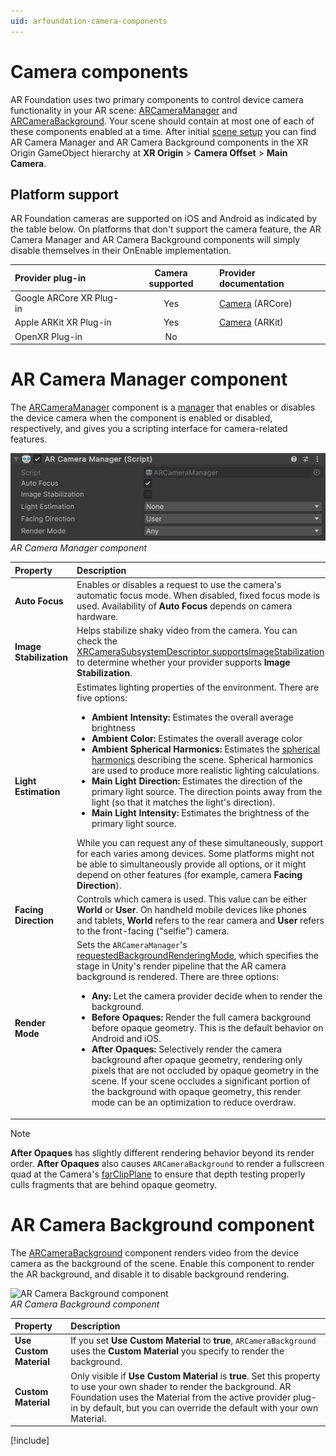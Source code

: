 ```yaml
---
uid: arfoundation-camera-components
---
```

# Camera components

AR Foundation uses two primary components to control device camera functionality in your AR scene: [ARCameraManager](xref:UnityEngine.XR.ARFoundation.ARCameraManager) and [ARCameraBackground](xref:UnityEngine.XR.ARFoundation.ARCameraBackground). Your scene should contain at most one of each of these components enabled at a time. After initial [scene setup](xref:arfoundation-scene-setup) you can find AR Camera Manager and AR Camera Background components in the XR Origin GameObject hierarchy at **XR Origin** > **Camera Offset** > **Main Camera**.

## Platform support

AR Foundation cameras are supported on iOS and Android as indicated by the table below. On platforms that don't support the camera feature, the AR Camera Manager and AR Camera Background components will simply disable themselves in their OnEnable implementation.

| Provider plug-in         | Camera supported | Provider documentation |
| :----------------------- | :--------------: | :--------------------- |
| Google ARCore XR Plug-in |        Yes       | [Camera](https://docs.unity3d.com/Packages/com.unity.xr.arcore@6.0/manual/arcore-camera.html) (ARCore) |
| Apple ARKit XR Plug-in   |        Yes       | [Camera](https://docs.unity3d.com/Packages/com.unity.xr.arkit@6.0/manual/arkit-camera.html) (ARKit) |
| OpenXR Plug-in           |        No        | |

# AR Camera Manager component

The [ARCameraManager](xref:UnityEngine.XR.ARFoundation.ARCameraManager) component is a [manager](xref:arfoundation-managers) that enables or disables the device camera when the component is enabled or disabled, respectively, and gives you a scripting interface for camera-related features.

![AR Camera Manager component](../../images/ar-camera-manager.png)<br/>*AR Camera Manager component*

| Property                          | Description |
|:----------------------------------| :---------- |
| **Auto Focus**                    | Enables or disables a request to use the camera's automatic focus mode. When disabled, fixed focus mode is used. Availability of **Auto Focus** depends on camera hardware. |
| **Image Stabilization**           | Helps stabilize shaky video from the camera. You can check the [XRCameraSubsystemDescriptor.supportsImageStabilization](xref:UnityEngine.XR.ARSubsystems.XRCameraSubsystemDescriptor.supportsImageStabilization) to determine whether your provider supports **Image Stabilization**. |
| **Light Estimation**              | Estimates lighting properties of the environment. There are five options: <ul><li><strong>Ambient Intensity:</strong> Estimates the overall average brightness</li><li><strong>Ambient Color:</strong> Estimates the overall average color</li><li><strong>Ambient Spherical Harmonics:</strong> Estimates the [spherical harmonics](https://en.wikipedia.org/wiki/Spherical_harmonic_lighting) describing the scene. Spherical harmonics are used to produce more realistic lighting calculations.</li><li><strong>Main Light Direction:</strong> Estimates the direction of the primary light source. The direction points away from the light (so that it matches the light's direction).</li><li><strong>Main Light Intensity:</strong> Estimates the brightness of the primary light source.</li></ul>While you can request any of these simultaneously, support for each varies among devices. Some platforms might not be able to simultaneously provide all options, or it might depend on other features (for example, camera <strong>Facing Direction</strong>). |
| **Facing Direction**              | Controls which camera is used. This value can be either **World** or **User**. On handheld mobile devices like phones and tablets, **World** refers to the rear camera and **User** refers to the front-facing ("selfie") camera. |
| **Render Mode**                   | Sets the `ARCameraManager`'s [requestedBackgroundRenderingMode](xref:UnityEngine.XR.ARFoundation.ARCameraManager.requestedBackgroundRenderingMode), which specifies the stage in Unity's render pipeline that the AR camera background is rendered. There are three options:<ul><li><strong>Any:</strong> Let the camera provider decide when to render the background.</li><li><strong>Before Opaques:</strong> Render the full camera background before opaque geometry. This is the default behavior on Android and iOS.</li><li><strong>After Opaques:</strong> Selectively render the camera background after opaque geometry, rendering only pixels that are not occluded by opaque geometry in the scene. If your scene occludes a significant portion of the background with opaque geometry, this render mode can be an optimization to reduce overdraw.</li></ul> |

> [!NOTE]
> <strong>After Opaques</strong> has slightly different rendering behavior beyond its render order. <strong>After Opaques</strong> also causes `ARCameraBackground` to render a fullscreen quad at the Camera's [farClipPlane](xref:UnityEngine.Camera.farClipPlane) to ensure that depth testing properly culls fragments that are behind opaque geometry.

# AR Camera Background component

The [ARCameraBackground](xref:UnityEngine.XR.ARFoundation.ARCameraBackground) component renders video from the device camera as the background of the scene. Enable this component to render the AR background, and disable it to disable background rendering.

![AR Camera Background component](../../images/ar-camera-background.png)<br/>*AR Camera Background component*

| Property | Description |
| :------- | :---------- |
| **Use Custom Material** | If you set **Use Custom Material** to **true**, `ARCameraBackground` uses the **Custom Material** you specify to render the background. |
| **Custom Material** | Only visible if **Use Custom Material** is **true**. Set this property to use your own shader to render the background. AR Foundation uses the Material from the active provider plug-in by default, but you can override the default with your own Material. |

[!include[](../../snippets/apple-arkit-trademark.md)]
